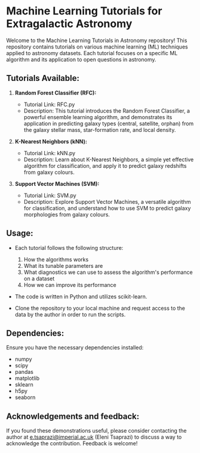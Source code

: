 # Machine Learning Tutorials for Extragalactic Astronomy

Welcome to the Machine Learning Tutorials in Astronomy repository! This repository contains tutorials on various machine learning (ML) techniques applied to astronomy datasets. Each tutorial focuses on a specific ML algorithm and its application to open questions in astronomy.

## Tutorials Available:

1. **Random Forest Classifier (RFC):**
   - Tutorial Link: RFC.py
   - Description: This tutorial introduces the Random Forest Classifier, a powerful ensemble learning algorithm, and demonstrates its application in predicting galaxy types (central, satellite, orphan) from the galaxy stellar mass, star-formation rate, and local density.

2. **K-Nearest Neighbors (kNN):**
   - Tutorial Link: kNN.py
   - Description: Learn about K-Nearest Neighbors, a simple yet effective algorithm for classification, and apply it to predict galaxy redshifts from galaxy colours.

3. **Support Vector Machines (SVM):**
   - Tutorial Link: SVM.py
   - Description: Explore Support Vector Machines, a versatile algorithm for classification, and understand how to use SVM to predict galaxy morphologies from galaxy colours.

## Usage:

- Each tutorial follows the following structure:
   1. How the algorithms works
   2. What its tunable parameters are
   3. What diagnostics we can use to assess the algorithm's performance on a dataset
   4. How we can improve its performance

- The code is written in Python and utilizes scikit-learn.

- Clone the repository to your local machine and request access to the data by the author in order to run the scripts.

## Dependencies:

Ensure you have the necessary dependencies installed:
- numpy
- scipy
- pandas
- matplotlib
- sklearn
- h5py
- seaborn


## Acknowledgements and feedback:

If you found these demonstrations useful, please consider contacting the author at e.tsaprazi@imperial.ac.uk (Eleni Tsaprazi) to discuss a way
to acknowledge the contribution. Feedback is welcome!
